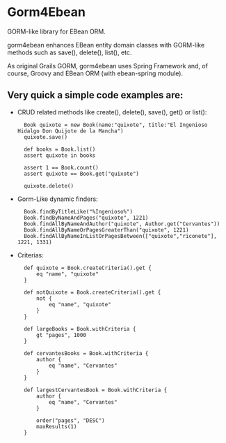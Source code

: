 Gorm4Ebean
==========

GORM-like library for EBean ORM.

gorm4ebean enhances EBean entity domain classes with GORM-like methods such as save(), delete(), list(), etc.

As original Grails GORM, gorm4ebean uses Spring Framework and, of course, Groovy and EBean ORM (with ebean-spring module).

Very quick a simple code examples are:
--------------------------------------

* CRUD related methods like create(), delete(), save(), get() or list():

		Book quixote = new Book(name:"quixote", title:"El Ingenioso Hidalgo Don Quijote de la Mancha")
		quixote.save()
		
		def books = Book.list()
		assert quixote in books
		
		assert 1 == Book.count()		
		assert quixote == Book.get("quixote")
		
		quixote.delete()
		
		
* Gorm-Like dynamic finders:

		Book.findByTitleLike("%Ingenioso%")
		Book.findByNameAndPages("quixote", 1221)
		Book.findAllByNameAndAuthor("quixote", Author.get("Cervantes"))
		Book.findAllByNameOrPagesGreaterThan("quixote", 1221)
		Book.findAllByNameInListOrPagesBetween(["quixote","riconete"], 1221, 1331)
		
* Criterias:

		def quixote = Book.createCriteria().get {
			eq "name", "quixote"
		}
		
		def notQuixote = Book.createCriteria().get {
			not {
				eq "name", "quixote"
			}
		}
		
		def largeBooks = Book.withCriteria {
			gt "pages", 1000
		}
		
		def cervantesBooks = Book.withCriteria {
			author {
				eq "name", "Cervantes"
			}
		}
		
		def largestCervantesBook = Book.withCriteria {
			author {
				eq "name", "Cervantes"
			}
			
			order("pages", "DESC")
			maxResults(1)
		}
